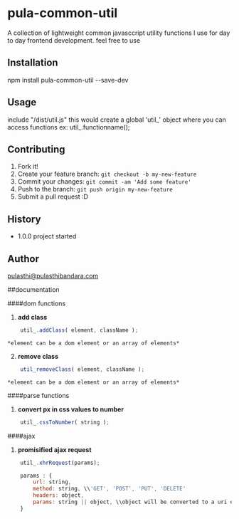 # pula-common-util

A collection of lightweight common javasccript utility functions I use for day to day frontend development. feel free to use

## Installation

npm install pula-common-util --save-dev

## Usage

include "/dist/util.js"
this would create a global 'util_' object where you can access functions
ex: util_.functionname();

## Contributing

1. Fork it!
2. Create your feature branch: `git checkout -b my-new-feature`
3. Commit your changes: `git commit -am 'Add some feature'`
4. Push to the branch: `git push origin my-new-feature`
5. Submit a pull request :D

## History

- 1.0.0
project started

## Author
pulasthi@pulasthibandara.com


##documentation

####dom functions

1) **add class**
```javascript
	util_.addClass( element, className );
```

	*element can be a dom element or an array of elements*

2) **remove class**
```javascript
	util_removeClass( element, className );
```

	*element can be a dom element or an array of elements*

####parse functions

1) **convert px in css values to number**
```javascript
	util_.cssToNumber( string );
```

####ajax

1) **promisified ajax request**
```javascript
	util_.xhrRequest(params);
```

```javascript
	params : {
		url: string,
		method: string, \\'GET', 'POST', 'PUT', 'DELETE'
		headers: object,
		params: string || object, \\object will be converted to a uri encoded string
	}
```


